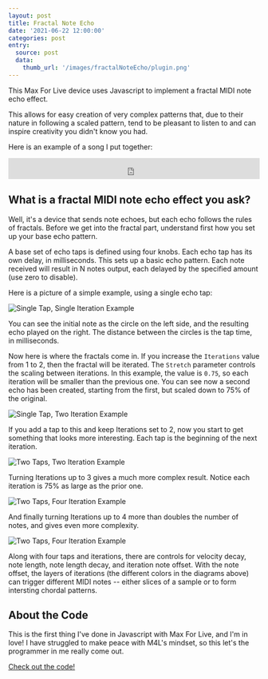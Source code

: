 ```yaml
---
layout: post
title: Fractal Note Echo
date: '2021-06-22 12:00:00'
categories: post
entry:
  source: post
  data:
    thumb_url: '/images/fractalNoteEcho/plugin.png'
---
```


This Max For Live device uses Javascript to implement a fractal MIDI note echo effect.

This allows for easy creation of very complex patterns that, due to their nature in following a scaled pattern, tend to be pleasant to listen to and can inspire creativity you didn't know you had.

Here is an example of a song I put together:

<iframe style="border: 0; width: 100%; height: 42px;" src="https://bandcamp.com/EmbeddedPlayer/album=291096932/size=small/bgcol=ffffff/linkcol=0687f5/track=3785720263/transparent=true/" seamless><a href="https://zacksteinkamp.bandcamp.com/album/fnd-two-trees">FND / Two Trees by Zack Steinkamp</a></iframe>

## What is a fractal MIDI note echo effect you ask?

Well, it's a device that sends note echoes, but each echo follows the rules of fractals. Before we get into the fractal part, understand first how you set up your base echo pattern.

A base set of echo taps is defined using four knobs. Each echo tap has its own delay, in milliseconds. This sets up a basic echo pattern. Each note received will result in N notes output, each delayed by the specified amount (use zero to disable).

Here is a picture of a simple example, using a single echo tap:

![Single Tap, Single Iteration Example](/images/fractalNoteEcho/iter1.1.png)

You can see the initial note as the circle on the left side, and the resulting echo played on the right. The distance between the circles is the tap time, in milliseconds.

Now here is where the fractals come in. If you increase the `Iterations` value from 1 to 2, then the fractal will be iterated. The `Stretch` parameter controls the scaling between iterations. In this example, the value is `0.75`, so each iteration will be smaller than the previous one. You can see now a second echo has been created, starting from the first, but scaled down to 75% of the original.

![Single Tap, Two Iteration Example](/images/fractalNoteEcho/iter2.1.png)

If you add a tap to this and keep Iterations set to 2, now you start to get something that looks more interesting. Each tap is the beginning of the next iteration.

![Two Taps, Two Iteration Example](/images/fractalNoteEcho/iter2.2.png)

Turning Iterations up to 3 gives a much more complex result. Notice each iteration is 75% as large as the prior one.

![Two Taps, Four Iteration Example](/images/fractalNoteEcho/iter2.3.png)

And finally turning Iterations up to 4 more than doubles the number of notes, and gives even more complexity.

![Two Taps, Four Iteration Example](/images/fractalNoteEcho/iter2.4.png)

Along with four taps and iterations, there are controls for velocity decay, note length, note length decay, and iteration note offset. With the note offset, the layers of iterations (the different colors in the diagrams above) can trigger different MIDI notes -- either slices of a sample or to form intersting chordal patterns.

## About the Code

This is the first thing I've done in Javascript with Max For Live, and I'm in love! I have struggled to make peace with M4L's mindset, so this let's the programmer in me really come out.

[Check out the code!](https://github.com/zsteinkamp/m4l-js-fractalNoteEcho)
